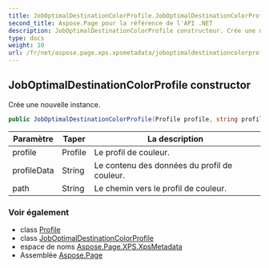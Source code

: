 ```yaml
---
title: JobOptimalDestinationColorProfile.JobOptimalDestinationColorProfile
second_title: Aspose.Page pour la référence de l'API .NET
description: JobOptimalDestinationColorProfile constructeur. Crée une nouvelle instance.
type: docs
weight: 10
url: /fr/net/aspose.page.xps.xpsmetadata/joboptimaldestinationcolorprofile/joboptimaldestinationcolorprofile/
---
```

## JobOptimalDestinationColorProfile constructor

Crée une nouvelle instance.

```csharp
public JobOptimalDestinationColorProfile(Profile profile, string profileData, string path)
```

| Paramètre | Taper | La description |
| --- | --- | --- |
| profile | Profile | Le profil de couleur. |
| profileData | String | Le contenu des données du profil de couleur. |
| path | String | Le chemin vers le profil de couleur. |

### Voir également

* class [Profile](../../joboptimaldestinationcolorprofile.profile/)
* class [JobOptimalDestinationColorProfile](../)
* espace de noms [Aspose.Page.XPS.XpsMetadata](../../joboptimaldestinationcolorprofile/)
* Assemblée [Aspose.Page](../../../)


